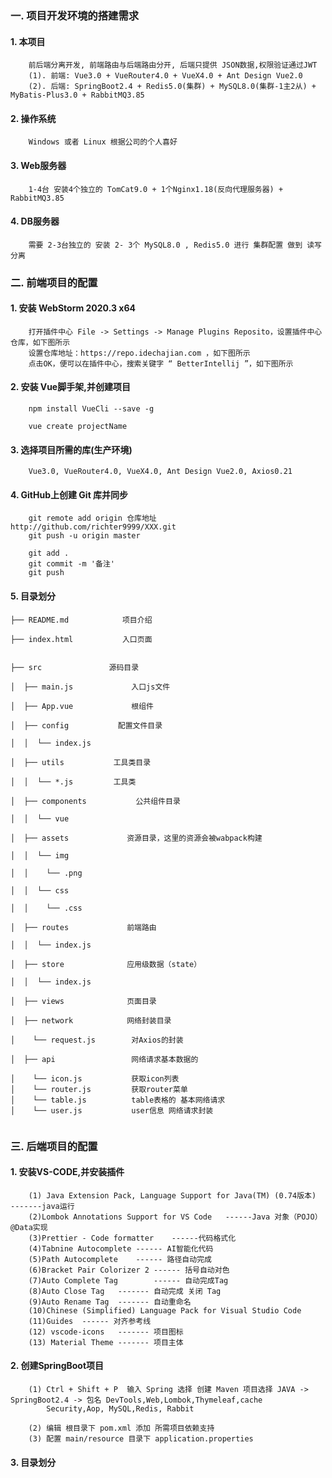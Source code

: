 ### 一. 项目开发环境的搭建需求

#### 	1. 本项目

```
    前后端分离开发, 前端路由与后端路由分开, 后端只提供 JSON数据,权限验证通过JWT 
    (1). 前端: Vue3.0 + VueRouter4.0 + VueX4.0 + Ant Design Vue2.0
    (2). 后端: SpringBoot2.4 + Redis5.0(集群) + MySQL8.0(集群-1主2从) + MyBatis-Plus3.0 + RabbitMQ3.85
```

#### 	2. 操作系统

```
 	Windows 或者 Linux 根据公司的个人喜好
```

#### 	3. Web服务器

```
	1-4台 安装4个独立的 TomCat9.0 + 1个Nginx1.18(反向代理服务器) + RabbitMQ3.85 
```

#### 	4. DB服务器	

```
	需要 2-3台独立的 安装 2- 3个 MySQL8.0 , Redis5.0 进行 集群配置 做到 读写分离
```



### 二. 前端项目的配置

#### 	1. 安装 WebStorm 2020.3 x64		

```
    打开插件中心 File -> Settings -> Manage Plugins Reposito，设置插件中心仓库，如下图所示
    设置仓库地址：https://repo.idechajian.com ，如下图所示
    点击OK，便可以在插件中心，搜索关键字 “ BetterIntellij ”，如下图所示	
```

#### 	2. 安装 Vue脚手架,并创建项目

```
	npm install VueCli --save -g 
```

``` 
	vue create projectName
```

#### 	3. 选择项目所需的库(生产环境)

```
	Vue3.0, VueRouter4.0, VueX4.0, Ant Design Vue2.0, Axios0.21 
```

#### 	4. GitHub上创建 Git 库并同步

```
	git remote add origin 仓库地址 http://github.com/richter9999/XXX.git
	git push -u origin master
```

```
    git add .
    git commit -m '备注'
    git push
```

#### 	5. 目录划分

```
├── README.md            项目介绍

├── index.html           入口页面


├── src               源码目录 

│  ├── main.js             入口js文件

│  ├── App.vue             根组件

│  ├── config           配置文件目录

│  │  └── index.js

│  ├── utils           工具类目录

│  │  └── *.js		   工具类

│  ├── components           公共组件目录

│  │  └── vue

│  ├── assets             资源目录，这里的资源会被wabpack构建

│  │  └── img

│  │    └── .png

│  │  └── css

│  │    └── .css

│  ├── routes             前端路由

│  │  └── index.js

│  ├── store              应用级数据（state）

│  │  └── index.js

│  ├── views              页面目录

│  ├── network            网络封装目录

│    └── request.js		   对Axios的封装	

│  ├── api            	   网络请求基本数据的

│    └── icon.js		   获取icon列表
│    └── router.js		   获取router菜单
│    └── table.js		   table表格的 基本网络请求
│    └── user.js		   user信息 网络请求封装


```





### 三. 后端项目的配置

#### 	1. 安装VS-CODE,并安装插件

```
    (1) Java Extension Pack, Language Support for Java(TM) (0.74版本)   -------java运行
    (2)Lombok Annotations Support for VS Code	------Java 对象（POJO） @Data实现
    (3)Prettier - Code formatter	------代码格式化
    (4)Tabnine Autocomplete	------ AI智能化代码 
    (5)Path Autocomplete	------ 路径自动完成
    (6)Bracket Pair Colorizer 2	------ 括号自动对色
    (7)Auto Complete Tag		------ 自动完成Tag
    (8)Auto Close Tag	------- 自动完成 关闭 Tag
    (9)Auto Rename Tag	------- 自动重命名
    (10)Chinese (Simplified) Language Pack for Visual Studio Code
    (11)Guides	------ 对齐参考线
    (12) vscode-icons	------- 项目图标
    (13) Material Theme	------- 项目主体
```

#### 	2. 创建SpringBoot项目

```
	(1) Ctrl + Shift + P  输入 Spring 选择 创建 Maven 项目选择 JAVA -> SpringBoot2.4 -> 包名 DevTools,Web,Lombok,Thymeleaf,cache
		Security,Aop, MySQL,Redis, Rabbit
		
	(2) 编辑 根目录下 pom.xml 添加 所需项目依赖支持
	(3) 配置 main/resource 目录下 application.properties 
```

#### 3. 目录划分

```

```









